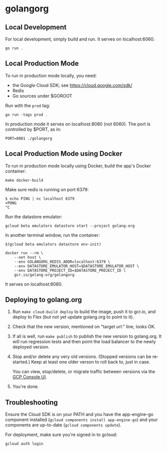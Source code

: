 # golangorg

## Local Development

For local development, simply build and run. It serves on localhost:6060.

	go run .

## Local Production Mode

To run in production mode locally, you need:

  * the Google Cloud SDK; see https://cloud.google.com/sdk/
  * Redis
  * Go sources under $GOROOT

Run with the `prod` tag:

	go run -tags prod .

In production mode it serves on localhost:8080 (not 6060).
The port is controlled by $PORT, as in:

	PORT=8081 ./golangorg

## Local Production Mode using Docker

To run in production mode locally using Docker, build the app's Docker container:

	make docker-build

Make sure redis is running on port 6379:

	$ echo PING | nc localhost 6379
	+PONG
	^C

Run the datastore emulator:

	gcloud beta emulators datastore start --project golang-org

In another terminal window, run the container:

	$(gcloud beta emulators datastore env-init)

	docker run --rm \
		--net host \
		--env GOLANGORG_REDIS_ADDR=localhost:6379 \
		--env DATASTORE_EMULATOR_HOST=$DATASTORE_EMULATOR_HOST \
		--env DATASTORE_PROJECT_ID=$DATASTORE_PROJECT_ID \
		gcr.io/golang-org/golangorg

It serves on localhost:8080.

## Deploying to golang.org

1.	Run `make cloud-build deploy` to build the image, push it to gcr.io,
	and deploy to Flex (but not yet update golang.org to point to it).

2.	Check that the new version, mentioned on "target url:" line, looks OK.

3.	If all is well, run `make publish` to publish the new version to golang.org.
	It will run regression tests and then point the load balancer to the newly
	deployed version.

4.	Stop and/or delete any very old versions. (Stopped versions can be re-started.)
	Keep at least one older verson to roll back to, just in case.

	You can view, stop/delete, or migrate traffic between versions via the
	[GCP Console UI](https://console.cloud.google.com/appengine/versions?project=golang-org&serviceId=default&pageState=(%22versionsTable%22:(%22f%22:%22%255B%257B_22k_22_3A_22Environment_22_2C_22t_22_3A10_2C_22v_22_3A_22_5C_22Flexible_5C_22_22_2C_22s_22_3Atrue_2C_22i_22_3A_22env_22%257D%255D%22))).

5.	You're done.

## Troubleshooting

Ensure the Cloud SDK is on your PATH and you have the app-engine-go component
installed (`gcloud components install app-engine-go`) and your components are
up-to-date (`gcloud components update`).

For deployment, make sure you're signed in to gcloud:

	gcloud auth login
